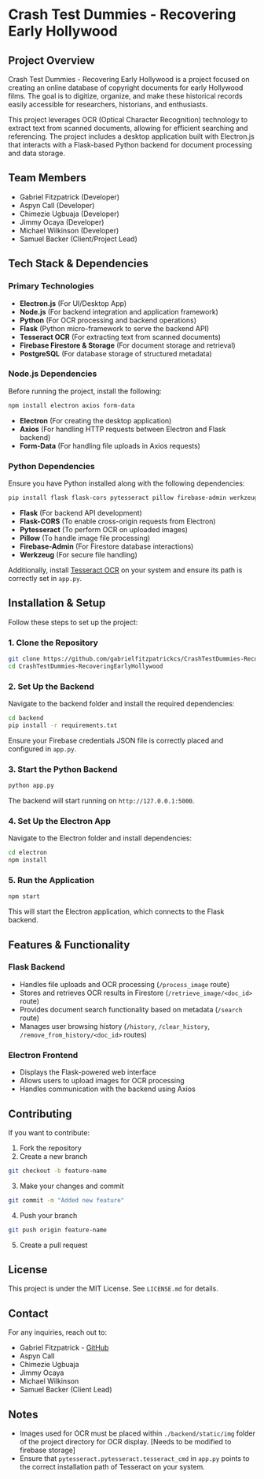 # Crash Test Dummies - Recovering Early Hollywood

## Project Overview

Crash Test Dummies - Recovering Early Hollywood is a project focused on creating an online database of copyright documents for early Hollywood films. The goal is to digitize, organize, and make these historical records easily accessible for researchers, historians, and enthusiasts.

This project leverages OCR (Optical Character Recognition) technology to extract text from scanned documents, allowing for efficient searching and referencing. The project includes a desktop application built with Electron.js that interacts with a Flask-based Python backend for document processing and data storage.

## Team Members

- Gabriel Fitzpatrick (Developer)
- Aspyn Call (Developer)
- Chimezie Ugbuaja (Developer)
- Jimmy Ocaya (Developer)
- Michael Wilkinson (Developer)
- Samuel Backer (Client/Project Lead)

## Tech Stack & Dependencies

### Primary Technologies

- **Electron.js** (For UI/Desktop App)
- **Node.js** (For backend integration and application framework)
- **Python** (For OCR processing and backend operations)
- **Flask** (Python micro-framework to serve the backend API)
- **Tesseract OCR** (For extracting text from scanned documents)
- **Firebase Firestore & Storage** (For document storage and retrieval)
- **PostgreSQL** (For database storage of structured metadata)

### Node.js Dependencies

Before running the project, install the following:

```sh
npm install electron axios form-data
```

- **Electron** (For creating the desktop application)
- **Axios** (For handling HTTP requests between Electron and Flask backend)
- **Form-Data** (For handling file uploads in Axios requests)

### Python Dependencies

Ensure you have Python installed along with the following dependencies:

```sh
pip install flask flask-cors pytesseract pillow firebase-admin werkzeug
```

- **Flask** (For backend API development)
- **Flask-CORS** (To enable cross-origin requests from Electron)
- **Pytesseract** (To perform OCR on uploaded images)
- **Pillow** (To handle image file processing)
- **Firebase-Admin** (For Firestore database interactions)
- **Werkzeug** (For secure file handling)

Additionally, install [Tesseract OCR](https://github.com/tesseract-ocr/tesseract) on your system and ensure its path is correctly set in `app.py`.

## Installation & Setup

Follow these steps to set up the project:

### 1. Clone the Repository

```sh
git clone https://github.com/gabrielfitzpatrickcs/CrashTestDummies-RecoveringEarlyHollywood.git
cd CrashTestDummies-RecoveringEarlyHollywood
```

### 2. Set Up the Backend

Navigate to the backend folder and install the required dependencies:

```sh
cd backend
pip install -r requirements.txt
```

Ensure your Firebase credentials JSON file is correctly placed and configured in `app.py`.

### 3. Start the Python Backend

```sh
python app.py
```

The backend will start running on `http://127.0.0.1:5000`.

### 4. Set Up the Electron App

Navigate to the Electron folder and install dependencies:

```sh
cd electron
npm install
```

### 5. Run the Application

```sh
npm start
```

This will start the Electron application, which connects to the Flask backend.

## Features & Functionality

### Flask Backend

- Handles file uploads and OCR processing (`/process_image` route)
- Stores and retrieves OCR results in Firestore (`/retrieve_image/<doc_id>` route)
- Provides document search functionality based on metadata (`/search` route)
- Manages user browsing history (`/history`, `/clear_history`, `/remove_from_history/<doc_id>` routes)

### Electron Frontend

- Displays the Flask-powered web interface
- Allows users to upload images for OCR processing
- Handles communication with the backend using Axios

## Contributing

If you want to contribute:

1. Fork the repository
2. Create a new branch

```sh
git checkout -b feature-name
```

3. Make your changes and commit

```sh
git commit -m "Added new feature"
```

4. Push your branch

```sh
git push origin feature-name
```

5. Create a pull request

## License

This project is under the MIT License. See `LICENSE.md` for details.

## Contact

For any inquiries, reach out to:

- Gabriel Fitzpatrick - [GitHub](https://github.com/gabrielfitzpatrickcs/CrashTestDummies-RecoveringEarlyHollywood)
- Aspyn Call
- Chimezie Ugbuaja
- Jimmy Ocaya
- Michael Wilkinson
- Samuel Backer (Client Lead)

## Notes

- Images used for OCR must be placed within `./backend/static/img` folder of the project directory for OCR display. [Needs to be modified to firebase storage]
- Ensure that `pytesseract.pytesseract.tesseract_cmd` in `app.py` points to the correct installation path of Tesseract on your system.

